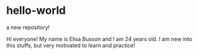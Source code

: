 # hello-world
a new repository! 

Hi everyone! My name is Elisa Busson and I am 24 years old. I am new into this stuffs, but very motivated to learn and practice! 
